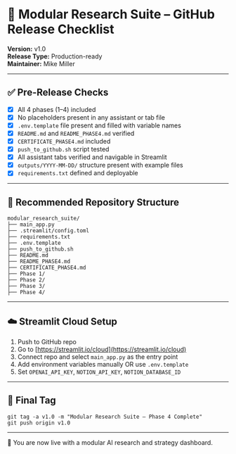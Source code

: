 # 🚀 Modular Research Suite – GitHub Release Checklist

**Version:** v1.0  
**Release Type:** Production-ready  
**Maintainer:** Mike Miller

---

## ✅ Pre-Release Checks

- [x] All 4 phases (1–4) included
- [x] No placeholders present in any assistant or tab file
- [x] `.env.template` file present and filled with variable names
- [x] `README.md` and `README_PHASE4.md` verified
- [x] `CERTIFICATE_PHASE4.md` included
- [x] `push_to_github.sh` script tested
- [x] All assistant tabs verified and navigable in Streamlit
- [x] `outputs/YYYY-MM-DD/` structure present with example files
- [x] `requirements.txt` defined and deployable

---

## 📁 Recommended Repository Structure

```
modular_research_suite/
├── main_app.py
├── .streamlit/config.toml
├── requirements.txt
├── .env.template
├── push_to_github.sh
├── README.md
├── README_PHASE4.md
├── CERTIFICATE_PHASE4.md
├── Phase 1/
├── Phase 2/
├── Phase 3/
├── Phase 4/
```

---

## ☁️ Streamlit Cloud Setup

1. Push to GitHub repo
2. Go to [https://streamlit.io/cloud](https://streamlit.io/cloud)
3. Connect repo and select `main_app.py` as the entry point
4. Add environment variables manually OR use `.env.template`
5. Set `OPENAI_API_KEY`, `NOTION_API_KEY`, `NOTION_DATABASE_ID`

---

## 🏁 Final Tag

```
git tag -a v1.0 -m "Modular Research Suite – Phase 4 Complete"
git push origin v1.0
```

---

🎉 You are now live with a modular AI research and strategy dashboard.

